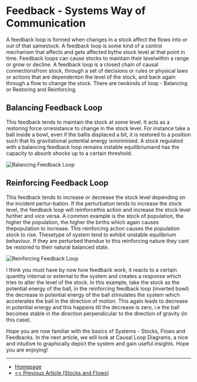 # Feedback - Systems Way of Communication

A feedback loop is formed when changes in a stock affect the flows into or out of that samestock.  A feedback loop is some kind of a control mechanism that affects and gets affected bythe stock level at that point in time.  Feedback loops can cause stocks to maintain their levelwithin a range or grow or decline.  A feedback loop is a closed chain of causal connectionsfrom stock, through a set of decisions or rules or physical laws or actions that are dependenton the level of the stock, and back again through a flow to change the stock.  There are twokinds of loop - Balancing or Restoring and Reinforcing.

## Balancing Feedback Loop

This  feedback  tends  to  maintain  the  stock  at  some  level.   It  acts  as  a  restoring  force  orresistance to change in the stock level.  For instance take a ball inside a bowl, even if the ballis displaced a bit, it is restored to a position such that its gravitational potential energy isminimised.  A stock regulated with a balancing feedback loop remains instable  equilibriumand has the capacity to absorb shocks up to a certain threshold.

![Balancing Feedback Loop](https://sohamphanseiitb.github.io/Think-in-Systems/assets/system-dynamics/gravity.PNG)

## Reinforcing Feedback Loop
This feedback tends to increase or decrease the stock level depending on the incident pertur-bation.  If the perturbation tends to increase the stock level, the feedback loop will reinforcethis  action  and  increase  the  stock  level  further and vice versa. A common  example is the stock of population, the higher the population, the higher the births which again causes thepopulation  to  increase.   This  reinforcing action causes the  population  stock  to  rise. Thesetype of system tend to exhibit unstable equilibrium behaviour.  If they are perturbed thendue to this reinforcing nature they cant be restored to their natural balanced state.

![Reinforcing Feedback Loop](https://sohamphanseiitb.github.io/Think-in-Systems/assets/system-dynamics/gravity2.PNG)

I think you must have by now how feedback work, it reacts to a certain quantity internal or external to the system and creates a response which tries to alter the level of the stock. In this example, take the stock as the potential energy of the ball, in the reinforcing feedback loop (inverted bowl) the decrease in potential energy of the ball stimulates the system which accelerates the ball in the direction of motion. This again leads to decrease in potential energy and this happens till the decrease is zero, i.e the ball becomes stable in the direction perpendicular to the direction of gravity (in this case).

Hope you are now familiar with the basics of Systems - Stocks, Flows and Feedbacks. In the next article, we will look at Causal Loop Diagrams, a nice and intuitive to graphically depict the system and gain useful insights. Hope you are enjoying!

---
- [Homepage](https://sohamphanseiitb.github.io/Think-in-Systems/index.html)
- [<< Previous Article (Stocks and Flows)](https://sohamphanseiitb.github.io/Think-in-Systems/Systems_Theory/stocks_and_flows.html)
